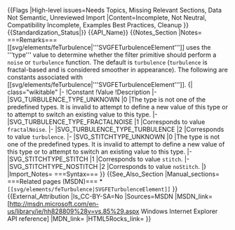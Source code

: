 {{Flags
|High-level issues=Needs Topics, Missing Relevant Sections, Data Not Semantic, Unreviewed Import
|Content=Incomplete, Not Neutral, Compatibility Incomplete, Examples Best Practices, Cleanup
}}
{{Standardization_Status|}}
{{API_Name}}
{{Notes_Section
|Notes=
===Remarks===
[[svg/elements/feTurbulence|'''SVGFETurbulenceElement''']] uses the '''type''' value to determine whether  the filter primitive should perform a <code>noise</code> or <code>turbulence</code> function. The default is  <code>turbulence</code> (<code>turbulence</code> is fractal-based and is considered smoother in appearance).
The following are constants associated with [[svg/elements/feTurbulence|'''SVGFETurbulenceElement''']].
{| class="wikitable"
|-
!Constant
!Value
!Description
|-
|SVG_TURBULENCE_TYPE_UNKNOWN
|0
|The type is not one of the predefined types. It is invalid to attempt to define a new value of this type or to attempt to switch an existing value to this type.
|-
|SVG_TURBULENCE_TYPE_FRACTALNOISE
|1
|Corresponds to value <code>fractalNoise</code>.
|-
|SVG_TURBULENCE_TYPE_TURBULENCE
|2
|Corresponds to value <code>turbulence</code>.
|-
|SVG_STITCHTYPE_UNKNOWN
|0
|The type is not one of the predefined types. It is invalid to attempt to define a new value of this type or to attempt to switch an existing value to this type.
|-
|SVG_STITCHTYPE_STITCH
|1
|Corresponds to value <code>stitch</code>.
|-
|SVG_STITCHTYPE_NOSTITCH
|2
|Corresponds to value <code>noStitch</code>.
|}
 
|Import_Notes=
===Syntax===
}}
{{See_Also_Section
|Manual_sections=
===Related pages (MSDN)===
*<code>[[svg/elements/feTurbulence|SVGFETurbulenceElement]]</code>
}}
{{External_Attribution
|Is_CC-BY-SA=No
|Sources=MSDN
|MSDN_link=[http://msdn.microsoft.com/en-us/library/ie/hh828809%28v=vs.85%29.aspx Windows Internet Explorer API reference]
|MDN_link=
|HTML5Rocks_link=
}}